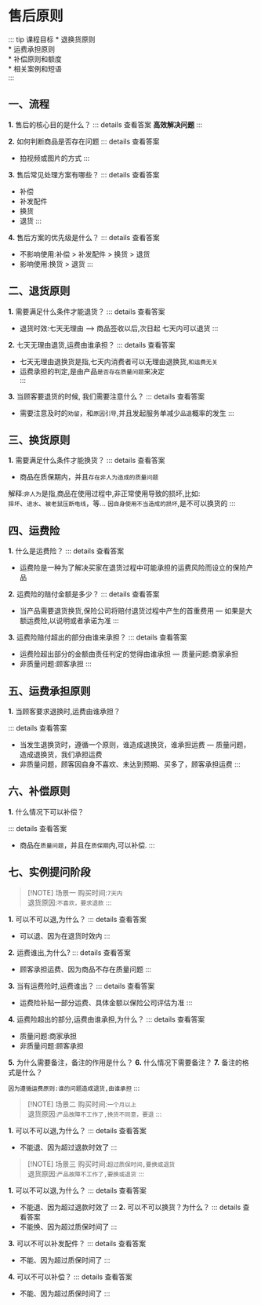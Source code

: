 # 售后原则
<ArticleMetadata />
::: tip 课程目标
* 退换货原则<br>
* 运费承担原则<br>
* 补偿原则和额度<br>
* 相关案例和短语<br>
:::


## 一、流程
**1.** 售后的核心目的是什么？
::: details 查看答案
**高效解决问题**
:::
    
**2.** 如何判断商品是否存在问题
::: details 查看答案
 * 拍视频或图片的方式
:::

**3.** 售后常见处理方案有哪些？
::: details 查看答案
 * 补偿
 * 补发配件
 * 换货
 * 退货
:::

**4.** 售后方案的优先级是什么？
::: details 查看答案

 * 不影响使用:补偿 > 补发配件 > 换货 > 退货
 * 影响使用:换货 > 退货
:::



## 二、退货原则
**1.** 需要满足什么条件才能退货？
::: details 查看答案
- 退货时效:七天无理由  --> 商品签收以后,次日起  七天内可以退货
:::

**2.** 七天无理由退货,运费由谁承担？
::: details 查看答案
- 七天无理由退换货是指,七天内消费者可以无理由退换货,`和运费无关`
- 运费承担的判定,是由产品`是否存在质量问题`来决定  
:::


**3.** 当顾客要退货的时候, 我们需要注意什么？
::: details 查看答案
- 需要注意及时的`劝留`，和`原因引导`,并且发起服务单减少`品退`概率的发生
:::


## 三、换货原则
**1.** 需要满足什么条件才能换货？
::: details 查看答案
- 商品在质保期内，并且`存在非人为造成的质量问题`

解释:`非人为`是指,商品在使用过程中,非正常使用导致的损坏,比如: <br>
`摔坏`、`进水`、`被老鼠压断电线`，等... `因自身使用不当造成的损坏`,是不可以换货的
:::

## 四、运费险
**1.** 什么是运费险？
::: details 查看答案
- 运费险是一种为了解决买家在退货过程中可能承担的运费风险而设立的保险产品


**2.** 运费险的赔付金额是多少？
::: details 查看答案
- 当产品需要退货换货,保险公司将赔付退货过程中产生的首重费用
— 如果是大额运费险,以说明或者承诺为准
:::


**3.** 运费险赔付超出的部分由谁来承担？
::: details 查看答案
- 运费险超出部分的金额由责任判定的觉得由谁承担
— 质量问题:商家承担
- 非质量问题:顾客承担
:::





## 五、运费承担原则
**1.** 当顾客要求退换时,运费由谁承担？

::: details 查看答案
- 当发生退换货时，遵循一个原则，谁造成退换货，谁承担运费
— 质量问题，造成退换货，我们承担运费
- 非质量问题，顾客因自身不喜欢、未达到预期、买多了，顾客承担运费
:::

## 六、补偿原则
**1.** 什么情况下可以补偿？

::: details 查看答案
- 商品在`质量问题`，并且在`质保期`内,可以补偿.
:::


## 七、实例提问阶段
>[!NOTE] 场景一
购买时间:`7天内` <br>
退货原因:`不喜欢，要求退款`
:::

**1.** 可以不可以退,为什么？
::: details 查看答案
- 可以退、因为在退货时效内
:::

**2.** 运费谁出,为什么?
::: details 查看答案
- 顾客承担运费、因为商品不存在质量问题
:::

**3.** 当有运费险时,运费谁出？
::: details 查看答案
- 运费险补贴一部分运费、具体金额以保险公司评估为准
:::

**4.** 运费险超出的部分,运费由谁承担,为什么？
::: details 查看答案
- 质量问题:商家承担
- 非质量问题:顾客承担

**5.** 为什么需要备注，备注的作用是什么？
**6.** 什么情况下需要备注？
**7.** 备注的格式是什么？



`因为遵循运费原则:谁的问题造成退货,由谁承担`
:::


>[!NOTE] 场景二
购买时间:`一个月以上` <br>
退货原因:`产品故障不工作了,换货不同意，要退`
:::

**1.** 可以不可以退,为什么？
::: details 查看答案
- 不能退、因为超过退款时效了
:::


>[!NOTE] 场景三
购买时间:`超过质保时间,要换或退货` <br>
退货原因:`产品故障不工作了,要换或退货`
:::

**1.** 可以不可以退,为什么？
::: details 查看答案
- 不能退、因为超过退款时效了
:::
**2.** 可以不可以换货？为什么？
::: details 查看答案
- 不能换、因为超过质保时间了
:::

**3.** 可以不可以补发配件？
::: details 查看答案
- 不能、因为超过质保时间了
:::

**4.** 可以不可以补偿？
::: details 查看答案
- 不能、因为超过质保时间了
:::


